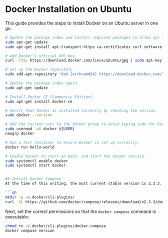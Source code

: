 # Docker Installation on Ubuntu

This guide provides the steps to install Docker on an Ubuntu server in one go.

```bash
# Update the package index and install required packages to allow apt to use a repository over HTTPS.
sudo apt-get update
sudo apt-get install apt-transport-https ca-certificates curl software-properties-common

# Add Docker’s official GPG key.
curl -fsSL https://download.docker.com/linux/ubuntu/gpg | sudo apt-key add -

# Set up the Docker repository.
sudo add-apt-repository "deb [arch=amd64] https://download.docker.com/linux/ubuntu $(lsb_release -cs) stable"

# Update the package index again.
sudo apt-get update

# Install Docker CE (Community Edition).
sudo apt-get install docker-ce

# Verify that Docker is installed correctly by checking the version.
sudo docker --version

# Add the current user to the docker group to avoid typing sudo for Docker commands.
sudo usermod -aG docker ${USER}
newgrp docker

# Run a test container to ensure Docker is set up correctly.
docker run hello-world

# Enable Docker to start on boot, and start the Docker service.
sudo systemctl enable docker
sudo systemctl start docker


## Install Docker Compose
At the time of this writing, the most current stable version is 2.3.3. Use the following command to download:

```sh
mkdir -p ~/.docker/cli-plugins/
curl -SL https://github.com/docker/compose/releases/download/v2.3.3/docker-compose-linux-x86_64 -o ~/.docker/cli-plugins/docker-compose
```

Next, set the correct permissions so that the `docker compose` command is executable:

```sh
chmod +x ~/.docker/cli-plugins/docker-compose
docker compose version
```
